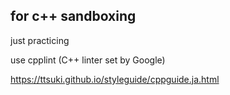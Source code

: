 ## for c++ sandboxing

just practicing

use cpplint (C++ linter set by Google)

https://ttsuki.github.io/styleguide/cppguide.ja.html

